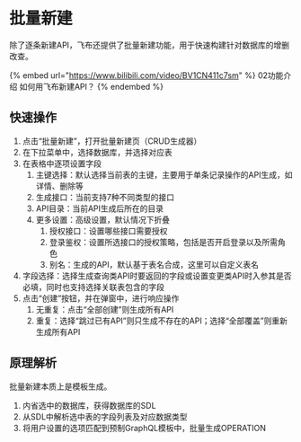 # 批量新建

除了逐条新建API，飞布还提供了批量新建功能，用于快速构建针对数据库的增删改查。

{% embed url="https://www.bilibili.com/video/BV1CN411c7sm" %}
02功能介绍 如何用飞布新建API？
{% endembed %}

## 快速操作

1. 点击“批量新建”，打开批量新建页（CRUD生成器）
2. 在下拉菜单中，选择数据库，并选择对应表
3. 在表格中逐项设置字段
   1. 主键选择：默认选择当前表的主键，主要用于单条记录操作的API生成，如详情、删除等
   2. 生成接口：当前支持7种不同类型的接口
   3. API目录：当前API生成后所在的目录
   4. 更多设置：高级设置，默认情况下折叠
      1. 授权接口：设置哪些接口需要授权
      2. 登录鉴权：设置所选接口的授权策略，包括是否开启登录以及所需角色
      3. 别名：生成的API，默认基于表名合成，这里可以自定义表名
4. 字段选择：选择生成查询类API时要返回的字段或设置变更类API时入参其是否必填，同时也支持选择关联表包含的字段
5. 点击“创建”按钮，并在弹窗中，进行响应操作
   1. 无重复：点击“全部创建”则生成所有API
   2. 重复：选择“跳过已有API”则只生成不存在的API；选择“全部覆盖”则重新生成所有API

## 原理解析

批量新建本质上是模板生成。

1. 内省选中的数据库，获得数据库的SDL
2. 从SDL中解析选中表的字段列表及对应数据类型
3. 将用户设置的选项匹配到预制GraphQL模板中，批量生成OPERATION
